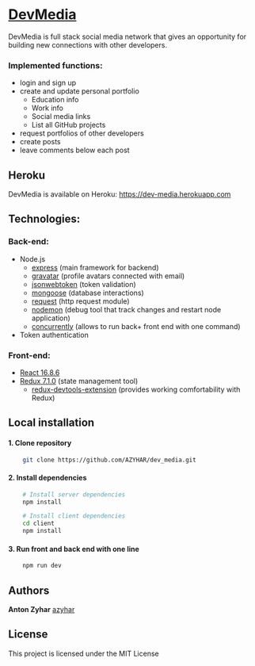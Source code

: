 
# [DevMedia](https://dev-media.herokuapp.com)

DevMedia is full stack social media network that gives an opportunity for building new connections with other developers.  

### Implemented functions:

* login and sign up
* create and update personal portfolio  
    * Education info  
    * Work info
    * Social media links
    * List all GitHub projects
* request portfolios of other developers
* create posts
* leave comments below each post

## Heroku  

DevMedia is available on Heroku: https://dev-media.herokuapp.com

## Technologies:  

### Back-end:  

* Node.js  
    * [express](https://expressjs.com) (main framework for backend)
    * [gravatar](https://gravatar.com) (profile avatars connected with email)
    * [jsonwebtoken](https://www.npmjs.com/package/jsonwebtoken) (token validation)
    * [mongoose](https://mongoosejs.com) (database interactions)
    * [request](https://www.npmjs.com/package/request) (http request module)
    * [nodemon](https://www.npmjs.com/package/nodemon) (debug tool that track changes and restart node application)
    * [concurrently](https://www.npmjs.com/package/concurrently) (allows to run back+ front end with one command)
* Token authentication
 
### Front-end:

* [React 16.8.6](https://reactjs.org)
* [Redux 7.1.0](https://redux.js.org) (state management tool)
    * [redux-devtools-extension](https://www.npmjs.com/package/redux-devtools-extension) (provides working comfortability with Redux)  


## Local installation

#### 1. Clone repository  

```bash
    git clone https://github.com/AZYHAR/dev_media.git
```

#### 2. Install dependencies

```bash
    # Install server dependencies
    npm install

    # Install client dependencies
    cd client
    npm install
```

#### 3. Run front and back end with one line  

```bash
    npm run dev
```

## Authors

**Anton Zyhar**   [azyhar](https://github.com/azyhar)

## License

This project is licensed under the MIT License
